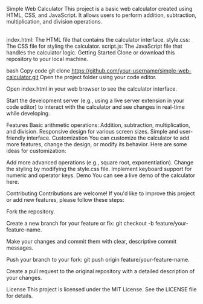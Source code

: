 Simple Web Calculator
This project is a basic web calculator created using HTML, CSS, and JavaScript. It allows users to perform addition, subtraction, multiplication, and division operations.

\
index.html: The HTML file that contains the calculator interface.
style.css: The CSS file for styling the calculator.
script.js: The JavaScript file that handles the calculator logic.
Getting Started
Clone or download this repository to your local machine.

bash
Copy code
git clone https://github.com/your-username/simple-web-calculator.git
Open the project folder using your code editor.

Open index.html in your web browser to see the calculator interface.

Start the development server (e.g., using a live server extension in your code editor) to interact with the calculator and see changes in real-time while developing.

Features
Basic arithmetic operations: Addition, subtraction, multiplication, and division.
Responsive design for various screen sizes.
Simple and user-friendly interface.
Customization
You can customize the calculator to add more features, change the design, or modify its behavior. Here are some ideas for customization:

Add more advanced operations (e.g., square root, exponentiation).
Change the styling by modifying the style.css file.
Implement keyboard support for numeric and operator keys.
Demo
You can see a live demo of the calculator here.

Contributing
Contributions are welcome! If you'd like to improve this project or add new features, please follow these steps:

Fork the repository.

Create a new branch for your feature or fix: git checkout -b feature/your-feature-name.

Make your changes and commit them with clear, descriptive commit messages.

Push your branch to your fork: git push origin feature/your-feature-name.

Create a pull request to the original repository with a detailed description of your changes.

License
This project is licensed under the MIT License. See the LICENSE file for details.
